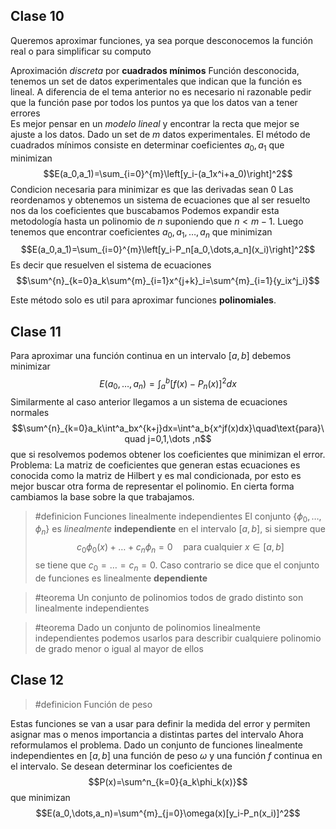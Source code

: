 ## Clase 10
Queremos aproximar funciones, ya sea porque desconocemos la función real o para simplificar su computo

Aproximación *discreta* por **cuadrados mínimos**
Función desconocida, tenemos un set de datos experimentales que indican que la función es lineal.
A diferencia de el tema anterior no es necesario ni razonable pedir que la función pase por todos los puntos ya que los datos van a tener errores  
Es mejor pensar en un *modelo lineal* y encontrar la recta que mejor se ajuste a los datos.
Dado un set de $m$ datos experimentales. El método de cuadrados mínimos consiste en determinar coeficientes $a_0,a_1$ que minimizan $$E(a_0,a_1)=\sum_{i=0}^{m}\left[y_i-(a_1x^i+a_0)\right]^2$$
Condicion necesaria para minimizar es que las derivadas sean 0
Las reordenamos y obtenemos un sistema de ecuaciones que al ser resuelto nos da los coeficientes que buscabamos
Podemos expandir esta metodología hasta un polinomio de $n$ suponiendo que $n\lt{m-1}$. Luego tenemos que encontrar coeficientes $a_0,a_1,\dots,a_n$ que minimizan $$E(a_0,a_1)=\sum_{i=0}^{m}\left[y_i-P_n[a_0,\dots,a_n](x_i)\right]^2$$
Es decir que resuelven el sistema de ecuaciones
$$\sum^{n}_{k=0}a_k\sum^{m}_{i=1}x^{j+k}_i=\sum^{m}_{i=1}{y_ix^j_i}$$

Este método solo es util para aproximar funciones **polinomiales**.

## Clase 11
Para aproximar una función continua en un intervalo $[a,b]$ debemos minimizar
$$E(a_0,\dots,a_n)=\int_{a}^{b}[f(x)-P_n(x)]^2dx$$
Similarmente al caso anterior llegamos a un sistema de ecuaciones normales
$$\sum^{n}_{k=0}a_k\int^a_bx^{k+j}dx=\int^a_b{x^jf(x)dx}\quad\text{para}\quad j=0,1,\dots ,n$$ que si resolvemos podemos obtener los coeficientes que minimizan el error.
Problema: La matriz de coeficientes que generan estas ecuaciones es conocida como la matriz de Hilbert y es mal condicionada, por esto es mejor buscar otra forma de representar el polinomio. En cierta forma cambiamos la base sobre la que trabajamos.

> #definicion Funciones linealmente independientes
> El conjunto $\{\phi_0,\dots,\phi_n\}$ es *linealmente* **independiente** en el intervalo $[a,b]$, si siempre que $$c_0\phi_0(x)+\dots+c_n\phi_n=0\quad\text{para cualquier }x\in[a,b]$$ se tiene que $c_0=\dots=c_n=0$. Caso contrario se dice que el conjunto de funciones es linealmente **dependiente**

> #teorema Un conjunto de polinomios todos de grado distinto son linealmente independientes

> #teorema Dado un conjunto de polinomios linealmente independientes podemos usarlos para describir cualquiere polinomio de grado menor o igual al mayor de ellos

## Clase 12
> #definicion Función de peso

Estas funciones se van a usar para definir la medida del error y permiten asignar mas o menos importancia a distintas partes del intervalo
Ahora reformulamos el problema. Dado un conjunto de funciones linealmente independientes en $[a,b]$ una función de peso $\omega$ y una función $f$ continua en el intervalo. Se desean determinar los coeficientes de $$P(x)=\sum^n_{k=0}{a_k\phi_k(x)}$$ que minimizan $$E(a_0,\dots,a_n)=\sum^{m}_{j=0}\omega(x)[y_i-P_n(x_i)]^2$$